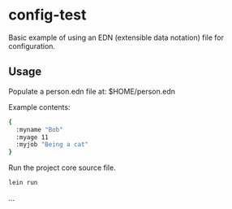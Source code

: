 # config-test

Basic example of using an EDN (extensible data notation) file for configuration.

## Usage

Populate a person.edn file at: $HOME/person.edn

Example contents:

```bash
{
  :myname "Bob"
  :myage 11
  :myjob "Being a cat"
}
```

Run the project core source file.

```bash
lein run
```

...
